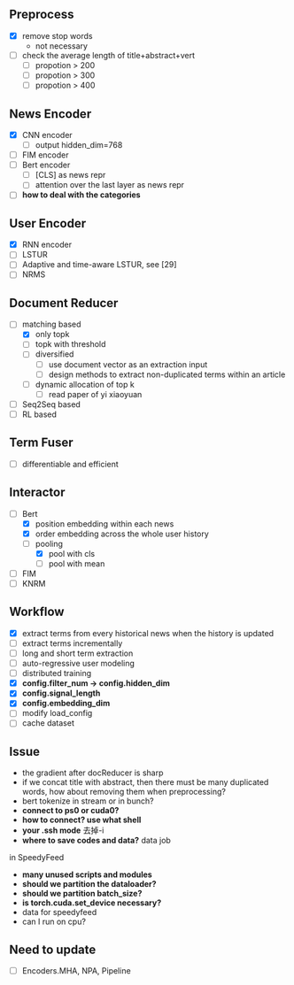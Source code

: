 ## Preprocess
- [x] remove stop words
  - not necessary
- [ ] check the average length of title+abstract+vert
  - [ ] propotion > 200
  - [ ] propotion > 300
  - [ ] propotion > 400

## News Encoder
- [x] CNN encoder
  - [ ] output hidden_dim=768
- [ ] FIM encoder
- [ ] Bert encoder
  - [ ] [CLS] as news repr
  - [ ] attention over the last layer as news repr
- [ ] **how to deal with the categories**

## User Encoder
- [x] RNN encoder
- [ ] LSTUR
- [ ] Adaptive and time-aware LSTUR, see [29]
- [ ] NRMS

## Document Reducer
- [ ] matching based
  - [x] only topk
  - [ ] topk with threshold
  - [ ] diversified
    - [ ] use document vector as an extraction input
    - [ ] design methods to extract non-duplicated terms within an article
  - [ ] dynamic allocation of top k
    - [ ] read paper of yi xiaoyuan
- [ ] Seq2Seq based
- [ ] RL based

## Term Fuser
- [ ] differentiable and efficient

## Interactor
- [ ] Bert
  - [x] position embedding within each news
  - [x] order embedding across the whole user history
  - [ ] pooling
    - [x] pool with cls
    - [ ] pool with mean
- [ ] FIM
- [ ] KNRM

## Workflow
- [x] extract terms from every historical news when the history is updated
- [ ] extract terms incrementally
- [ ] long and short term extraction
- [ ] auto-regressive user modeling
- [ ] distributed training
- [x] **config.filter_num -> config.hidden_dim**
- [x] **config.signal_length**
- [x] **config.embedding_dim**
- [ ] modify load_config
- [ ] cache dataset

## Issue
- the gradient after docReducer is sharp
- if we concat title with abstract, then there must be many duplicated words, how about removing them when preprocessing?
- bert tokenize in stream or in bunch?
- **connect to ps0 or cuda0?**
- **how to connect? use what shell**
- **your .ssh mode**
去掉-i
- **where to save codes and data?**
data job

in SpeedyFeed
- **many unused scripts and modules**
- **should we partition the dataloader?**
- **should we partition batch_size?**
- **is torch.cuda.set_device necessary?**
- data for speedyfeed
- can I run on cpu?

## Need to update
- [ ] Encoders.MHA, NPA, Pipeline
